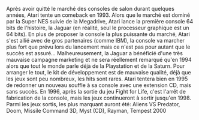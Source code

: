 Après avoir quitté le marché des consoles de salon durant quelques années, Atari tente un comeback en 1993. Alors que le marché est dominé par la Super NES suivie de la Megadrive, Atari lance la première console 64 bits de l'histoire, la Jaguar (en réalité, seul le processeur graphique est un 64 bits). En plus de proposer la console la plus puissante du marché, Atari s'est allié avec de gros partenaires (comme IBM), la console va marcher plus fort que prévu lors du lancement mais ce n'est pas pour autant que le succès est assuré… Malheureusement, la Jaguar a bénéficié d'une très mauvaise campagne marketing et ne sera réellement remarqué qu'en 1994 alors que tout le monde parle déjà de la Playstation et de la Saturn. Pour arranger le tout, le kit de développement est de mauvaise qualité, déjà que les jeux sont peu nombreux, les hits sont rares. Atari tentera bien en 1995 de redonner un nouveau souffle à sa console avec une extension CD, mais sans succès. En 1996, après la sortie du jeu Fight for Life, c'est l'arrêt de fabrication de la console, mais les jeux continueront à sortir jusqu'en 1998. Parmi les jeux sortis, les plus marquant auront été: Aliens VS Predator, Doom, Missile Command 3D, Myst (CD), Rayman, Tempest 2000